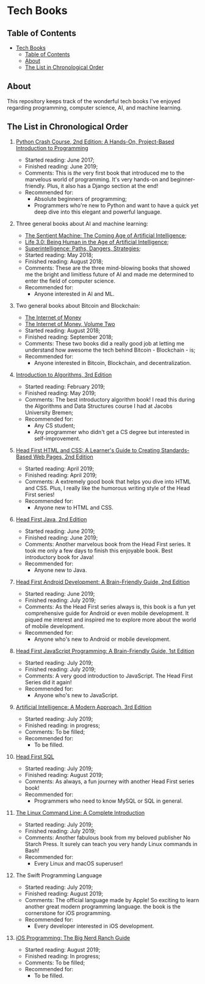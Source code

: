 # Tech Books

## Table of Contents

* [Tech Books](#tech-books)
  * [Table of Contents](#table-of-contents)
  * [About](#about)
  * [The List in Chronological Order](#the-list-in-chronological-order)

## About

This repository keeps track of the wonderful tech books I've enjoyed regarding programming, computer science, AI, and machine learning.

## The List in Chronological Order

1. [Python Crash Course, 2nd Edition: A Hands-On, Project-Based Introduction to Programming](https://www.amazon.com/Python-Crash-Course-2nd-Edition/dp/1593279280/ref=sr_1_1?keywords=python+crash+course&qid=1558808134&s=gateway&sr=8-1)

    * Started reading: June 2017;
    * Finished reading: June 2019;
    * Comments: This is *the* very first book that introduced me to the marvelous world of programming. It's very hands-on and beginner-friendly. Plus, it also has a Django section at the end!
    * Recommended for:
        * Absolute beginners of programming;
        * Programmers who're new to Python and want to have a quick yet deep dive into this elegant and powerful language.

2. Three general books about AI and machine learning:

    * [The Sentient Machine: The Coming Age of Artificial Intelligence](https://www.amazon.com/Sentient-Machine-Coming-Artificial-Intelligence/dp/1501144677/ref=sr_1_1?crid=2TICLV1W085JT&keywords=the+sentient+machine&qid=1556459943&s=gateway&sprefix=the+sentinel%2Caps%2C216&sr=8-1);
    * [Life 3.0: Being Human in the Age of Artificial Intelligence](https://www.amazon.com/Life-3-0-Being-Artificial-Intelligence/dp/1101970316/ref=sr_1_1?keywords=life+3.0&qid=1556459898&s=gateway&sr=8-1);
    * [Superintelligence: Paths, Dangers, Strategies](https://www.amazon.com/Superintelligence-Dangers-Strategies-Nick-Bostrom/dp/0198739834/ref=sr_1_1?crid=NLVVM0KYB1PE&keywords=superintelligence+by+nick+bostrom&qid=1556459925&s=gateway&sprefix=superinte%2Caps%2C217&sr=8-1);
    * Started reading: May 2018;
    * Finished reading: August 2018;
    * Comments: These are the three mind-blowing books that showed me the bright and limitless future of AI and made me determined to enter the field of computer science.
    * Recommended for:
       * Anyone interested in AI and ML.

3. Two general books about Bitcoin and Blockchain:

    * [The Internet of Money](https://www.amazon.com/Internet-Money-Andreas-M-Antonopoulos/dp/1537000454/ref=sr_1_1?keywords=the+internet+of+money&qid=1562252001&s=gateway&sr=8-1)
    * [The Internet of Money, Volume Two](https://www.amazon.com/Internet-Money-Andreas-M-Antonopoulos/dp/194791006X/ref=sr_1_5?keywords=the+internet+of+money&qid=1562252138&s=gateway&sr=8-5)
    * Started reading: August 2018;
    * Finished reading: September 2018;
    * Comments: These two books did a really good job at letting me understand how awesome the tech behind Bitcoin - Blockchain - is;
    * Recommended for:
        * Anyone interested in Bitcoin, Blockchain, and decentralization.

4. [Introduction to Algorithms, 3rd Edition](https://www.amazon.com/Introduction-Algorithms-3rd-MIT-Press/dp/0262033844/ref=sr_1_1?keywords=introduction+to+algorithms&qid=1562252818&s=gateway&sr=8-1)

    * Started reading: February 2019;
    * Finished reading: May 2019;
    * Comments: The best introductory algorithm book! I read this during the Algorithms and Data Structures course I had at Jacobs University Bremen;
    * Recommended for:
        * Any CS student;
        * Any programmer who didn't get a CS degree but interested in self-improvement.

5. [Head First HTML and CSS: A Learner's Guide to Creating Standards-Based Web Pages, 2nd Edition](https://www.amazon.com/Head-First-HTML-CSS-Standards-Based/dp/0596159900/ref=sr_1_1?keywords=head+first+html+and+css&qid=1562253070&s=gateway&sr=8-1)

    * Started reading: April 2019;
    * Finished reading: April 2019;
    * Comments: A extremely good book that helps you dive into HTML and CSS. Plus, I really like the humorous writing style of the Head First series!
    * Recommended for:
        * Anyone new to HTML and CSS.

6. [Head First Java, 2nd Edition](https://www.amazon.com/Head-First-Java-Kathy-Sierra/dp/0596009208/ref=sr_1_1?keywords=head+first+java&qid=1562253394&s=gateway&sr=8-1)

    * Started reading: June 2019;
    * Finished reading: June 2019;
    * Comments: Another marvelous book from the Head First series. It took me only a few days to finish this enjoyable book. Best introductory book for Java!
    * Recommended for:
        * Anyone new to Java.

7. [Head First Android Development: A Brain-Friendly Guide, 2nd Edition](https://www.amazon.com/Head-First-Android-Development-Brain-Friendly/dp/1491974052/ref=sr_1_1?keywords=head+first+android&qid=1562253583&s=gateway&sr=8-1)

    * Started reading: June 2019;
    * Finished reading: July 2019;
    * Comments: As the Head First series always is, this book is a fun yet comprehensive guide for Android or even mobile development. It piqued me interest and inspired me to explore more about the world of mobile development.
    * Recommended for:
        * Anyone who's new to Android or mobile development.

8. [Head First JavaScript Programming: A Brain-Friendly Guide, 1st Edition](https://www.amazon.com/Head-First-JavaScript-Programming-Brain-Friendly/dp/144934013X/ref=sr_1_1?crid=2NISC4BUYXL03&keywords=head+first+javascript+programming&qid=1562253717&s=gateway&sprefix=head+first+javascript%2Caps%2C402&sr=8-1)

    * Started reading: July 2019;
    * Finished reading: July 2019;
    * Comments: A very good introduction to JavaScript. The Head First Series did it again!
    * Recommended for:
        * Anyone who's new to JavaScript.

9. [Artificial Intelligence: A Modern Approach, 3rd Edition](https://www.amazon.com/Artificial-Intelligence-Approach-Stuart-Russell/dp/9332543518/ref=sr_1_1?keywords=a+modern+approach&qid=1562253866&s=gateway&sr=8-1)

    * Started reading: July 2019;
    * Finished reading: in progress;
    * Comments: To be filled;
    * Recommended for:
        * To be filled.

10. [Head First SQL](https://www.amazon.com/Head-First-SQL-Brain-Learners/dp/0596526849/ref=sr_1_1?keywords=head+first+sql&qid=1563719318&s=gateway&sr=8-1)

    * Started reading: July 2019;
    * Finished reading: August 2019;
    * Comments: As always, a fun journey with another Head First series book!
    * Recommended for:
        * Programmers who need to know MySQL or SQL in general.

11. [The Linux Command Line: A Complete Introduction](https://www.amazon.com/Linux-Command-Line-Complete-Introduction-dp-1593273894/dp/1593273894/ref=mt_paperback?_encoding=UTF8&me=&qid=1564723984)

    * Started reading: July 2019;
    * Finished reading: July 2019;
    * Comments: Another fabulous book from my beloved publisher No Starch Press. It surely can teach you very handy Linux commands in Bash!
    * Recommended for:
        * Every Linux and macOS superuser!

12. The Swift Programming Language

    * Started reading: July 2019;
    * Finished reading: August 2019;
    * Comments: The official language made by Apple! So exciting to learn another great modern programming language. the book is the cornerstone for iOS programming.
    * Recommended for:
        * Every developer interested in iOS development.

13. [iOS Programming: The Big Nerd Ranch Guide](https://www.amazon.com/iOS-Programming-Ranch-Guide-Guides-dp-0134682335/dp/0134682335/ref=mt_paperback?_encoding=UTF8&me=&qid=1564756980)

    * Started reading: August 2019;
    * Finished reading: In progress;
    * Comments: To be filled;
    * Recommended for:
        * To be filled.
